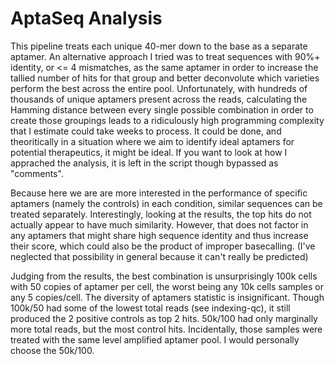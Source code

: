 # AptaSeq Analysis

This pipeline treats each unique 40-mer down to the base as a separate aptamer. An alternative approach I tried was to treat sequences with 90%+ identity, or <= 4 mismatches, as the same aptamer in order to increase the tallied number of hits for that group and better deconvolute which varieties perform the best across the entire pool. Unfortunately, with hundreds of thousands of unique aptamers present across the reads, calculating the Hamming distance between every single possible combination in order to create those groupings leads to a ridiculously high programming complexity that I estimate could take weeks to process. It could be done, and theoritically in a situation where we aim to identify ideal aptamers for potential therapeutics, it might be ideal. If you want to look at how I apprached the analysis, it is left in the script though bypassed as "comments".

Because here we are are more interested in the performance of specific aptamers (namely the controls) in each condition, similar sequences can be treated separately. Interestingly, looking at the results, the top hits do not actually appear to have much similarity. However, that does not factor in any aptamers that might share high sequence identity and thus increase their score, which could also be the product of improper basecalling. (I've neglected that possibility in general because it can't really be predicted)

Judging from the results, the best combination is unsurprisingly 100k cells with 50 copies of aptamer per cell, the worst being any 10k cells samples or any 5 copies/cell. The diversity of aptamers statistic is insignificant. Though 100k/50 had some of the lowest total reads (see indexing-qc), it still produced the 2 positive controls as top 2 hits. 50k/100 had only marginally more total reads, but the most control hits. Incidentally, those samples were treated with the same level amplified aptamer pool. I would personally choose the 50k/100.
